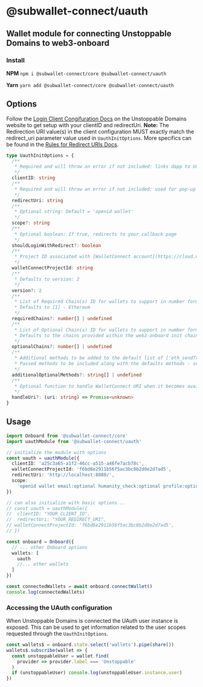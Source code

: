 # @subwallet-connect/uauth

## Wallet module for connecting Unstoppable Domains to web3-onboard

### Install

**NPM**
`npm i @subwallet-connect/core @subwallet-connect/uauth`

**Yarn**
`yarn add @subwallet-connect/core @subwallet-connect/uauth`

## Options

Follow the [Login Client Congifuration Docs](https://docs.unstoppabledomains.com/login-with-unstoppable/login-integration-guides/login-client-configuration/) on the Unstoppable Domains website to get setup with your clientID and redirectUri.
**Note:** The Redirection URI value(s) in the client configuration MUST exactly match the redirect_uri parameter value used in `UauthInitOptions`. More specifics can be found in the [Rules for Redirect URIs Docs](https://docs.unstoppabledomains.com/login-with-unstoppable/login-integration-guides/login-client-configuration/#rules-for-redirect-uris).

```typescript
type UauthInitOptions = {
  /**
   * Required and will throw an error if not included: links dapp to Unstoppable Domains for customization
   */
  clientID: string
  /**
   * Required and will throw an error if not included: used for pop-up and callback redirection
   */
  redirectUri: string
  /**
   * Optional string: Default = 'openid wallet'
   */
  scope?: string
  /**
   * Optional boolean: If true, redirects to your callback page
   */
  shouldLoginWithRedirect?: boolean
  /**
   * Project ID associated with [WalletConnect account](https://cloud.walletconnect.com)
   */
  walletConnectProjectId: string
  /**
   * Defaults to version: 2
   */
  version?: 2
  /**
   * List of Required Chain(s) ID for wallets to support in number format (integer or hex)
   * Defaults to [1] - Ethereum
   */
  requiredChains?: number[] | undefined
  /**
   * List of Optional Chain(s) ID for wallets to support in number format (integer or hex)
   * Defaults to the chains provided within the web3-onboard init chain property
   */
  optionalChains?: number[] | undefined
  /**
   * Additional methods to be added to the default list of ['eth_sendTransaction',  'eth_signTransaction',  'personal_sign',  'eth_sign',  'eth_signTypedData',  'eth_signTypedData_v4']
   * Passed methods to be included along with the defaults methods - see https://docs.walletconnect.com/2.0/web/walletConnectModal/options
   */
  additionalOptionalMethods?: string[] | undefined
  /**
   * Optional function to handle WalletConnect URI when it becomes available
   */
  handleUri?: (uri: string) => Promise<unknown>
}
```

## Usage

```typescript
import Onboard from '@subwallet-connect/core'
import uauthModule from '@subwallet-connect/uauth'

// initialize the module with options
const uauth = uauthModule({
  clientID: 'a25c3a65-a1f2-46cc-a515-a46fe7acb78c',
  walletConnectProjectId: 'f6bd6e2911b56f5ac3bc8b2d0e2d7ad5',
  redirectUri: 'http://localhost:8080/',
  scope:
    'openid wallet email:optional humanity_check:optional profile:optional social:optional'
})

// can also initialize with basic options...
// const uauth = uauthModule({
//  clientID: "YOUR_CLIENT_ID",
//  redirectUri: "YOUR_REDIRECT_URI",
// walletConnectProjectId: 'f6bd6e2911b56f5ac3bc8b2d0e2d7ad5',
// })

const onboard = Onboard({
  // ... other Onboard options
  wallets: [
    uauth
    //... other wallets
  ]
})

const connectedWallets = await onboard.connectWallet()
console.log(connectedWallets)
```

### Accessing the UAuth configuration

When Unstoppable Domains is connected the UAuth user instance is exposed.
This can be used to get information related to the user scopes requested through the `UauthInitOptions`.

```typescript
const wallets$ = onboard.state.select('wallets').pipe(share())
wallets$.subscribe(wallet => {
  const unstoppableUser = wallet.find(
    provider => provider.label === 'Unstoppable'
  )
  if (unstoppableUser) console.log(unstoppableUser.instance.user)
})
```

